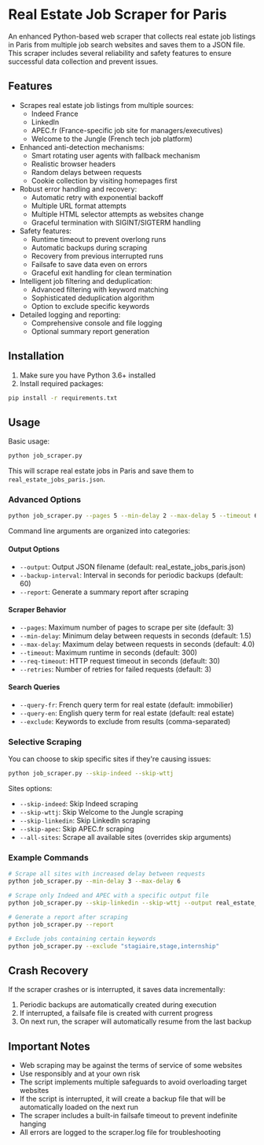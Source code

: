 # Real Estate Job Scraper for Paris

An enhanced Python-based web scraper that collects real estate job listings in Paris from multiple job search websites and saves them to a JSON file. This scraper includes several reliability and safety features to ensure successful data collection and prevent issues.

## Features

- Scrapes real estate job listings from multiple sources:
  - Indeed France
  - LinkedIn
  - APEC.fr (France-specific job site for managers/executives)
  - Welcome to the Jungle (French tech job platform)
- Enhanced anti-detection mechanisms:
  - Smart rotating user agents with fallback mechanism
  - Realistic browser headers
  - Random delays between requests
  - Cookie collection by visiting homepages first
- Robust error handling and recovery:
  - Automatic retry with exponential backoff
  - Multiple URL format attempts
  - Multiple HTML selector attempts as websites change
  - Graceful termination with SIGINT/SIGTERM handling
- Safety features:
  - Runtime timeout to prevent overlong runs
  - Automatic backups during scraping
  - Recovery from previous interrupted runs
  - Failsafe to save data even on errors
  - Graceful exit handling for clean termination
- Intelligent job filtering and deduplication:
  - Advanced filtering with keyword matching
  - Sophisticated deduplication algorithm
  - Option to exclude specific keywords
- Detailed logging and reporting:
  - Comprehensive console and file logging
  - Optional summary report generation

## Installation

1. Make sure you have Python 3.6+ installed
2. Install required packages:

```bash
pip install -r requirements.txt
```

## Usage

Basic usage:

```bash
python job_scraper.py
```

This will scrape real estate jobs in Paris and save them to `real_estate_jobs_paris.json`.

### Advanced Options

```bash
python job_scraper.py --pages 5 --min-delay 2 --max-delay 5 --timeout 600 --output my_jobs.json --report
```

Command line arguments are organized into categories:

#### Output Options

- `--output`: Output JSON filename (default: real_estate_jobs_paris.json)
- `--backup-interval`: Interval in seconds for periodic backups (default: 60)
- `--report`: Generate a summary report after scraping

#### Scraper Behavior

- `--pages`: Maximum number of pages to scrape per site (default: 3)
- `--min-delay`: Minimum delay between requests in seconds (default: 1.5)
- `--max-delay`: Maximum delay between requests in seconds (default: 4.0)
- `--timeout`: Maximum runtime in seconds (default: 300)
- `--req-timeout`: HTTP request timeout in seconds (default: 30)
- `--retries`: Number of retries for failed requests (default: 3)

#### Search Queries

- `--query-fr`: French query term for real estate (default: immobilier)
- `--query-en`: English query term for real estate (default: real estate)
- `--exclude`: Keywords to exclude from results (comma-separated)

### Selective Scraping

You can choose to skip specific sites if they're causing issues:

```bash
python job_scraper.py --skip-indeed --skip-wttj
```

Sites options:
- `--skip-indeed`: Skip Indeed scraping
- `--skip-wttj`: Skip Welcome to the Jungle scraping
- `--skip-linkedin`: Skip LinkedIn scraping
- `--skip-apec`: Skip APEC.fr scraping
- `--all-sites`: Scrape all available sites (overrides skip arguments)

### Example Commands

```bash
# Scrape all sites with increased delay between requests
python job_scraper.py --min-delay 3 --max-delay 6

# Scrape only Indeed and APEC with a specific output file
python job_scraper.py --skip-linkedin --skip-wttj --output real_estate_jobs_custom.json

# Generate a report after scraping
python job_scraper.py --report

# Exclude jobs containing certain keywords
python job_scraper.py --exclude "stagiaire,stage,internship"
```

## Crash Recovery

If the scraper crashes or is interrupted, it saves data incrementally:

1. Periodic backups are automatically created during execution
2. If interrupted, a failsafe file is created with current progress
3. On next run, the scraper will automatically resume from the last backup

## Important Notes

- Web scraping may be against the terms of service of some websites
- Use responsibly and at your own risk
- The script implements multiple safeguards to avoid overloading target websites
- If the script is interrupted, it will create a backup file that will be automatically loaded on the next run
- The scraper includes a built-in failsafe timeout to prevent indefinite hanging
- All errors are logged to the scraper.log file for troubleshooting
